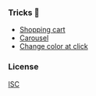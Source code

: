 ### Tricks 🎉
* [Shopping cart](https://adrienloup.github.io/javascript-vanilla-sample/projects/shopping-cart/index.html)
* [Carousel](https://adrienloup.github.io/javascript-vanilla-sample/sample/accordion/index.html)
* [Change color at click](https://adrienloup.github.io/javascript-vanilla-sample/sample/change-color-at-click/index.html)

### License
[ISC](https://github.com/adrienloup/javascript-vanilla-sample/blob/master/LICENSE.md)
